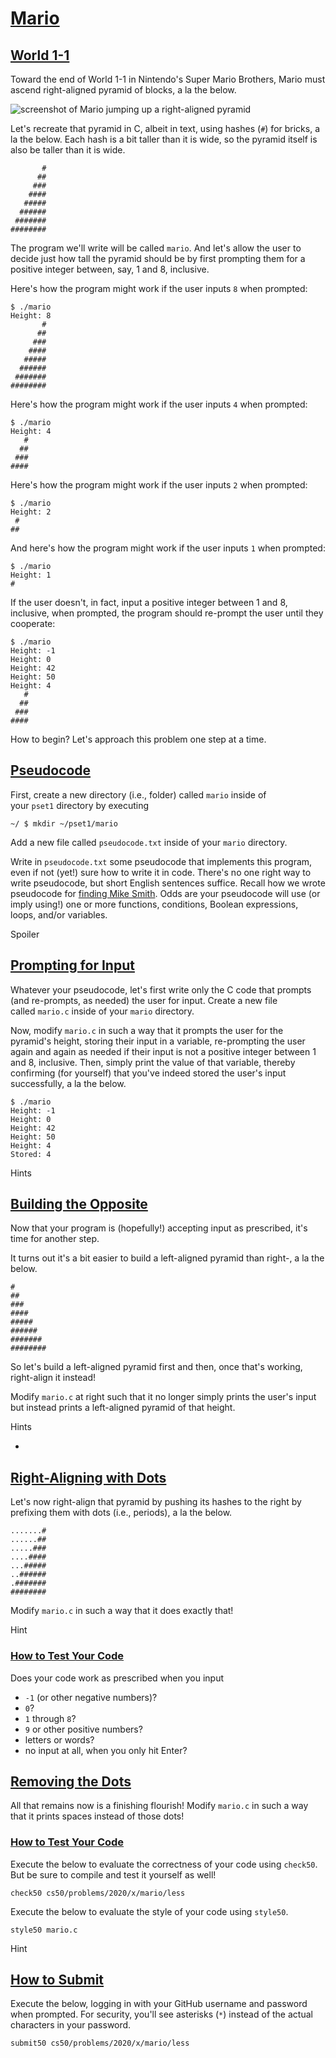 [Mario](https://cs50.harvard.edu/x/2020/psets/1/mario/less/#mario)
==================================================================

[World 1-1](https://cs50.harvard.edu/x/2020/psets/1/mario/less/#world-1-1)
--------------------------------------------------------------------------

Toward the end of World 1-1 in Nintendo's Super Mario Brothers, Mario must ascend right-aligned pyramid of blocks, a la the below.

![screenshot of Mario jumping up a right-aligned pyramid](https://cs50.harvard.edu/x/2020/psets/1/mario/less/pyramid.png)

Let's recreate that pyramid in C, albeit in text, using hashes (`#`) for bricks, a la the below. Each hash is a bit taller than it is wide, so the pyramid itself is also be taller than it is wide.

```
       #
      ##
     ###
    ####
   #####
  ######
 #######
########

```

The program we'll write will be called `mario`. And let's allow the user to decide just how tall the pyramid should be by first prompting them for a positive integer between, say, 1 and 8, inclusive.

Here's how the program might work if the user inputs `8` when prompted:

```
$ ./mario
Height: 8
       #
      ##
     ###
    ####
   #####
  ######
 #######
########

```

Here's how the program might work if the user inputs `4` when prompted:

```
$ ./mario
Height: 4
   #
  ##
 ###
####

```

Here's how the program might work if the user inputs `2` when prompted:

```
$ ./mario
Height: 2
 #
##

```

And here's how the program might work if the user inputs `1` when prompted:

```
$ ./mario
Height: 1
#

```

If the user doesn't, in fact, input a positive integer between 1 and 8, inclusive, when prompted, the program should re-prompt the user until they cooperate:

```
$ ./mario
Height: -1
Height: 0
Height: 42
Height: 50
Height: 4
   #
  ##
 ###
####

```

How to begin? Let's approach this problem one step at a time.

[Pseudocode](https://cs50.harvard.edu/x/2020/psets/1/mario/less/#pseudocode)
----------------------------------------------------------------------------

First, create a new directory (i.e., folder) called `mario` inside of your `pset1` directory by executing

```
~/ $ mkdir ~/pset1/mario

```

Add a new file called `pseudocode.txt` inside of your `mario` directory.

Write in `pseudocode.txt` some pseudocode that implements this program, even if not (yet!) sure how to write it in code. There's no one right way to write pseudocode, but short English sentences suffice. Recall how we wrote pseudocode for [finding Mike Smith](https://docs.google.com/presentation/d/17wRd8ksO6QkUq906SUgm17AqcI-Jan42jkY-EmufxnE/edit?usp=sharing). Odds are your pseudocode will use (or imply using!) one or more functions, conditions, Boolean expressions, loops, and/or variables.

Spoiler

[Prompting for Input](https://cs50.harvard.edu/x/2020/psets/1/mario/less/#prompting-for-input)
----------------------------------------------------------------------------------------------

Whatever your pseudocode, let's first write only the C code that prompts (and re-prompts, as needed) the user for input. Create a new file called `mario.c` inside of your `mario` directory.

Now, modify `mario.c` in such a way that it prompts the user for the pyramid's height, storing their input in a variable, re-prompting the user again and again as needed if their input is not a positive integer between 1 and 8, inclusive. Then, simply print the value of that variable, thereby confirming (for yourself) that you've indeed stored the user's input successfully, a la the below.

```
$ ./mario
Height: -1
Height: 0
Height: 42
Height: 50
Height: 4
Stored: 4

```

Hints

[Building the Opposite](https://cs50.harvard.edu/x/2020/psets/1/mario/less/#building-the-opposite)
--------------------------------------------------------------------------------------------------

Now that your program is (hopefully!) accepting input as prescribed, it's time for another step.

It turns out it's a bit easier to build a left-aligned pyramid than right-, a la the below.

```
#
##
###
####
#####
######
#######
########

```

So let's build a left-aligned pyramid first and then, once that's working, right-align it instead!

Modify `mario.c` at right such that it no longer simply prints the user's input but instead prints a left-aligned pyramid of that height.

Hints

-   [](https://docs.google.com/presentation/d/17wRd8ksO6QkUq906SUgm17AqcI-Jan42jkY-EmufxnE/edit?usp=sharing)[](https://docs.google.com/presentation/d/191XW0DHWlW6WmAhYuFUYnZKUlDx0N4u4Fp81AeW-uNs/edit?usp=sharing)

[Right-Aligning with Dots](https://cs50.harvard.edu/x/2020/psets/1/mario/less/#right-aligning-with-dots)
--------------------------------------------------------------------------------------------------------

Let's now right-align that pyramid by pushing its hashes to the right by prefixing them with dots (i.e., periods), a la the below.

```
.......#
......##
.....###
....####
...#####
..######
.#######
########

```

Modify `mario.c` in such a way that it does exactly that!

Hint

### [How to Test Your Code](https://cs50.harvard.edu/x/2020/psets/1/mario/less/#how-to-test-your-code)

Does your code work as prescribed when you input

-   `-1` (or other negative numbers)?
-   `0`?
-   `1` through `8`?
-   `9` or other positive numbers?
-   letters or words?
-   no input at all, when you only hit Enter?

[Removing the Dots](https://cs50.harvard.edu/x/2020/psets/1/mario/less/#removing-the-dots)
------------------------------------------------------------------------------------------

All that remains now is a finishing flourish! Modify `mario.c` in such a way that it prints spaces instead of those dots!

### [How to Test Your Code](https://cs50.harvard.edu/x/2020/psets/1/mario/less/#how-to-test-your-code-1)

Execute the below to evaluate the correctness of your code using `check50`. But be sure to compile and test it yourself as well!

```
check50 cs50/problems/2020/x/mario/less

```

Execute the below to evaluate the style of your code using `style50`.

```
style50 mario.c

```

Hint

[How to Submit](https://cs50.harvard.edu/x/2020/psets/1/mario/less/#how-to-submit)
----------------------------------------------------------------------------------

Execute the below, logging in with your GitHub username and password when prompted. For security, you'll see asterisks (`*`) instead of the actual characters in your password.

```
submit50 cs50/problems/2020/x/mario/less
```